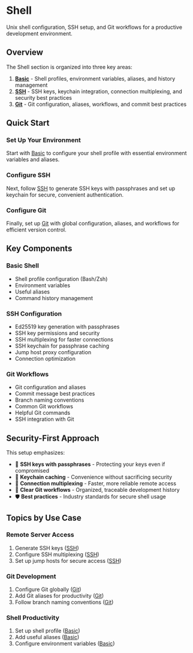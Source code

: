 # Shell

Unix shell configuration, SSH setup, and Git workflows for a productive development environment.

## Overview

The Shell section is organized into three key areas:

1. **[Basic](basic/index.md)** - Shell profiles, environment variables, aliases, and history management
2. **[SSH](ssh/index.md)** - SSH keys, keychain integration, connection multiplexing, and security best practices
3. **[Git](git/index.md)** - Git configuration, aliases, workflows, and commit best practices

## Quick Start

### Set Up Your Environment

Start with [Basic](basic/index.md) to configure your shell profile with essential environment variables and aliases.

### Configure SSH

Next, follow [SSH](ssh/index.md) to generate SSH keys with passphrases and set up keychain for secure, convenient authentication.

### Configure Git

Finally, set up [Git](git/index.md) with global configuration, aliases, and workflows for efficient version control.

## Key Components

### Basic Shell

- Shell profile configuration (Bash/Zsh)
- Environment variables
- Useful aliases
- Command history management

### SSH Configuration

- Ed25519 key generation with passphrases
- SSH key permissions and security
- SSH multiplexing for faster connections
- SSH keychain for passphrase caching
- Jump host proxy configuration
- Connection optimization

### Git Workflows

- Git configuration and aliases
- Commit message best practices
- Branch naming conventions
- Common Git workflows
- Helpful Git commands
- SSH integration with Git

## Security-First Approach

This setup emphasizes:

- 🔐 **SSH keys with passphrases** - Protecting your keys even if compromised
- 🔄 **Keychain caching** - Convenience without sacrificing security
- 🚀 **Connection multiplexing** - Faster, more reliable remote access
- 📝 **Clear Git workflows** - Organized, traceable development history
- 🛡️ **Best practices** - Industry standards for secure shell usage

## Topics by Use Case

### Remote Server Access
1. Generate SSH keys ([SSH](ssh/index.md))
2. Configure SSH multiplexing ([SSH](ssh/index.md))
3. Set up jump hosts for secure access ([SSH](ssh/index.md))

### Git Development
1. Configure Git globally ([Git](git/index.md))
2. Add Git aliases for productivity ([Git](git/index.md))
3. Follow branch naming conventions ([Git](git/index.md))

### Shell Productivity
1. Set up shell profile ([Basic](basic/index.md))
2. Add useful aliases ([Basic](basic/index.md))
3. Configure environment variables ([Basic](basic/index.md))
